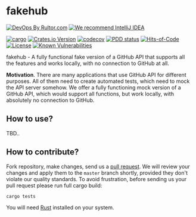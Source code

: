 # fakehub

[![DevOps By Rultor.com](http://www.rultor.com/b/h1alexbel/fakehub)](http://www.rultor.com/p/h1alexbel/fakehub)
[![We recommend IntelliJ IDEA](https://www.elegantobjects.org/intellij-idea.svg)](https://www.jetbrains.com/idea/)

[![cargo](https://github.com/h1alexbel/fakehub/actions/workflows/cargo.yml/badge.svg)](https://github.com/h1alexbel/fakehub/actions/workflows/cargo.yml)
[![Crates.io Version](https://img.shields.io/crates/v/fakehub)](https://crates.io/crates/fakehub)
[![codecov](https://codecov.io/gh/h1alexbel/fakehub/graph/badge.svg?token=0bcdqd2UKT)](https://codecov.io/gh/h1alexbel/fakehub)
[![PDD status](http://www.0pdd.com/svg?name=h1alexbel/fakehub)](http://www.0pdd.com/p?name=h1alexbel/fakehub)
[![Hits-of-Code](https://hitsofcode.com/github/h1alexbel/fakehub)](https://hitsofcode.com/view/github/h1alexbel/fakehub)
[![License](https://img.shields.io/badge/license-MIT-green.svg)](https://github.com/h1alexbel/fakehub/blob/master/LICENSE.txt)
[![Known Vulnerabilities](https://snyk.io/test/github/h1alexbel/fakehub/badge.svg)](https://snyk.io/test/github/h1alexbel/fakehub)

fakehub - A fully functional fake version of a GitHub API that supports all the
features and works locally, with no connection to GitHub at all.

**Motivation**. There are many applications that use GitHub API for different
purposes. All of them need to create automated tests, which need to mock the
API server somehow. We offer a fully functioning mock version of a GitHub API,
which would support all functions, but work locally, with absolutely no
connection to GitHub.

## How to use?

TBD..

## How to contribute?

Fork repository, make changes, send us a [pull request](https://www.yegor256.com/2014/04/15/github-guidelines.html).
We will review your changes and apply them to the `master` branch shortly,
provided they don't violate our quality standards. To avoid frustration,
before sending us your pull request please run full cargo build:

```bash
cargo tests
```

You will need [Rust] installed on your system.

[Rust]: https://www.rust-lang.org/tools/install
